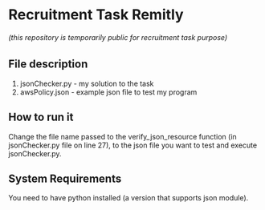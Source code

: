 # Recruitment Task Remitly
###### (this repository is temporarily public for recruitment task purpose)
## File description
1. jsonChecker.py - my solution to the task
2. awsPolicy.json - example json file to test my program

## How to run it
Change the file name passed to the verify_json_resource function (in jsonChecker.py file on line 27), to the json file you want to test and execute jsonChecker.py.

## System Requirements
You need to have python installed (a version that supports json module).
